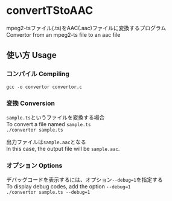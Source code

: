 # convertTStoAAC  
mpeg2-tsファイル(.ts)をAAC(.aac)ファイルに変換するプログラム  
Convertor from an mpeg2-ts file to an aac file  

## 使い方 Usage  
### コンパイル Compiling  
`gcc -o convertor convertor.c`  

### 変換 Conversion  
`sample.ts`というファイルを変換する場合  
To convert a file named `sample.ts`  
`./convertor sample.ts`  
  
出力ファイルは`sample.aac`となる  
In this case, the output file will be `sample.aac`.  
  
### オプション Options
デバッグコードを表示するには、オプション`--debug=1`を指定する  
  To display debug codes, add the option `--debug=1`  
`./convertor sample.ts --debug=1`  
